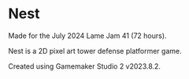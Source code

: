 # Nest

Made for the July 2024 Lame Jam 41 (72 hours).

Nest is a 2D pixel art tower defense platformer game.

Created using Gamemaker Studio 2 v2023.8.2.